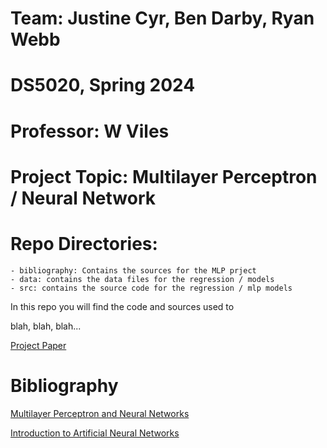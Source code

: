 # Team: Justine Cyr, Ben Darby, Ryan Webb
# DS5020, Spring 2024
# Professor: W Viles

# Project Topic: Multilayer Perceptron / Neural Network

  # Repo Directories:
    - bibliography: Contains the sources for the MLP prject
    - data: contains the data files for the regression / models
    - src: contains the source code for the regression / mlp models
  
  In this repo you will find the code and sources used to 
  
  blah, blah, blah...

  [Project Paper](https://docs.google.com/document/d/101gRpJYR1gP-H9hRQgJUnVGIw7PT2j6PrdwQfrNMmSM/edit)

# Bibliography
   [Multilayer Perceptron and Neural Networks](https://darbyatne.github.io/Multilayer_perceptron_and_neural_networks.pdf)

   [Introduction to Artificial Neural Networks](https://citeseerx.ist.psu.edu/document?repid=rep1&type=pdf&doi=04d0b6952a4f0c7203577afc9476c2fcab2cba06)

